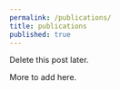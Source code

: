 ```yaml
---
permalink: /publications/
title: publications
published: true
---
```


Delete this post later.

More to add here.

